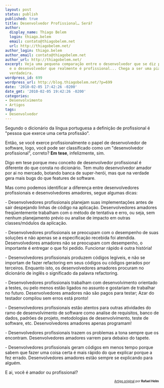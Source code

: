 ```yaml
---
layout: post
status: publish
published: true
title: Desenvolvedor Profissional… Será?
author:
  display_name: Thiago Belem
  login: thiago.belem
  email: contato@thiagobelem.net
  url: http://thiagobelem.net/
author_login: thiago.belem
author_email: contato@thiagobelem.net
author_url: http://thiagobelem.net/
excerpt: Veja uma pequena comparação entre o desenvolvedor que se diz profissional
  e o desenvolvedor que realmente é profissional... Chega a ser uma piada triste mas
  verdadeira.
wordpress_id: 699
wordpress_url: http://blog.thiagobelem.net/?p=699
date: '2010-02-05 17:42:26 -0200'
date_gmt: '2010-02-05 19:42:26 -0200'
categories:
- Desenvolvimento
- Artigos
tags:
- Desenvolvedor
---
```

<p>Segundo o dicionário da língua portuguesa a definição de profissional é "pessoa que exerce uma certa profissão".</p>
<p>Então, se você exerce profissionalmente o papel de desenvolvedor de software, logo, você pode ser classificado como um "desenvolvedor profissional", correto? <strong>Em tese</strong>, infelizmente, sim.</p>
<p>Digo em tese porque meu conceito de desenvolvedor profissional é diferente do que consta no dicionário. Tem muito desenvolvedor amador por ai no mercado, botando banca de super-herói, mas que na verdade gera mais bugs do que features de software.</p>
<p>Mas como podemos identificar a diferença entre desenvolvedores profissionais e desenvolvedores amadores, segue algumas dicas:</p>
<p>- Desenvolvedores profissionais planejam suas implementações antes de sair despejando linhas de código na aplicação. Desenvolvedores amadores freqüentemente trabalham com o método de tentativa e erro, ou seja, sem nenhum planejamento prévio ou analise de impacto em outras classes/módulos da aplicação.</p>
<p>- Desenvolvedores profissionais se preocupam com o desempenho de suas soluções e não apenas se a especificação recebida foi atendida. Desenvolvedores amadores não se preocupam com desempenho, o importante é entregar o que foi pedido. Funcionar rápido é outra história!</p>
<p>- Desenvolvedores profissionais produzem códigos legíveis, e não se importam de fazer refactoring em seus códigos ou códigos gerados por terceiros. Enquanto isto, os desenvolvedores amadores procuram no dicionário de inglês o significado da palavra refactoring.</p>
<p>- Desenvolvedores profissionais trabalham com desenvolvimento orientado a testes, ou pelo menos estão ligados no assunto e gostariam de trabalhar no futuro. Desenvolvedores amadores não são pagos para testar; Azar do testador compilou sem erros está pronto!</p>
<p>- Desenvolvedores profissionais estão atentos para outras atividades do ramo de desenvolvimento de software como analise de requisitos, banco de dados, padrões de projeto, metodologias de desenvolvimento, teste de software, etc. Desenvolvedores amadores apenas programam!</p>
<p>- Desenvolvedores profissionais trazem os problemas a tona sempre que os encontram. Desenvolvedores amadores varrem para debaixo do tapete.</p>
<p>- Desenvolvedores profissionais geram códigos em menos tempo porque sabem que fazer uma coisa certa é mais rápido do que explicar porque a fez errado. Desenvolvedores amadores estão sempre se explicando para alguém.</p>
<p>E ai, você é amador ou profissional?</p>
<p style="text-align: right; font-size: 10px;"><a href="http://www.linhadecodigo.com.br/Artigo.aspx?id=2777" rel="nofollow">Artigo original</a> por <strong>Rafael Helm</strong></p>
